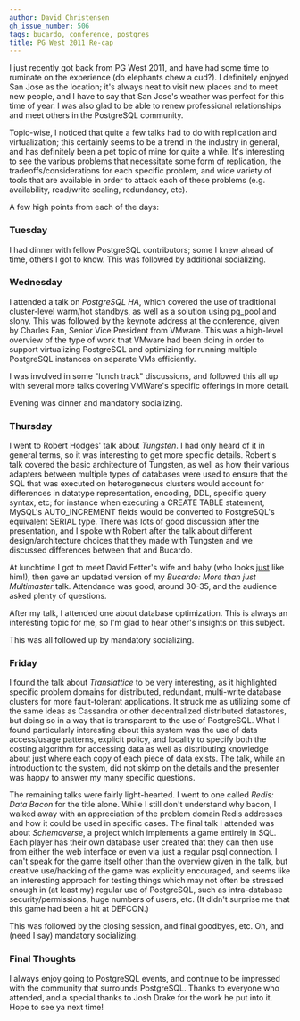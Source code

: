 ```yaml
---
author: David Christensen
gh_issue_number: 506
tags: bucardo, conference, postgres
title: PG West 2011 Re-cap
---
```




I just recently got back from PG West 2011, and have had some time to ruminate on the experience (do elephants chew a cud?</note-to-self>).  I definitely enjoyed San Jose as the location; it's always neat to visit new places and to meet new people, and I have to say that San Jose's weather was perfect for this time of year.  I was also glad to be able to renew professional relationships and meet others in the PostgreSQL community.

Topic-wise, I noticed that quite a few talks had to do with replication and virtualization; this certainly seems to be a trend in the industry in general, and has definitely been a pet topic of mine for quite a while.  It's interesting to see the various problems that necessitate some form of replication, the tradeoffs/considerations for each specific problem, and wide variety of tools that are available in order to attack each of these problems (e.g. availability, read/write scaling, redundancy, etc).

A few high points from each of the days:

### Tuesday

I had dinner with fellow PostgreSQL contributors; some I knew ahead of time, others I got to know.  This was followed by additional socializing.

### Wednesday

I attended a talk on *PostgreSQL HA*, which covered the use of traditional cluster-level warm/hot standbys, as well as a solution using pg_pool and slony.  This was followed by the keynote address at the conference, given by Charles Fan, Senior Vice President from VMware.  This was a high-level overview of the type of work that VMware had been doing in order to support virtualizing PostgreSQL and optimizing for running multiple PostgreSQL instances on separate VMs efficiently.

I was involved in some "lunch track" discussions, and followed this all up with several more talks covering VMWare's specific offerings in more detail.

Evening was dinner and mandatory socializing.

### Thursday

I went to Robert Hodges' talk about *Tungsten*.  I had only heard of it in general terms, so it was interesting to get more specific details.  Robert's talk covered the basic architecture of Tungsten, as well as how their various adapters between multiple types of databases were used to ensure that the SQL that was executed on heterogeneous clusters would account for differences in datatype representation, encoding, DDL, specific query syntax, etc; for instance when executing a CREATE TABLE statement, MySQL's AUTO_INCREMENT fields would be converted to PostgreSQL's equivalent SERIAL type.  There was lots of good discussion after the presentation, and I spoke with Robert after the talk about different design/architecture choices that they made with Tungsten and we discussed differences between that and Bucardo.

At lunchtime I got to meet David Fetter's wife and baby (who looks [just](http://david.endpoint.com/fetter-baby.jpg) like him!), then gave an updated version of my *Bucardo: More than just Multimaster* talk.  Attendance was good, around 30-35, and the audience asked plenty of questions.

After my talk, I attended one about database optimization.  This is always an interesting topic for me, so I'm glad to hear other's insights on this subject.

This was all followed up by mandatory socializing.

### Friday

I found the talk about *Translattice* to be very interesting, as it highlighted specific problem domains for distributed, redundant, multi-write database clusters for more fault-tolerant applications.  It struck me as utilizing some of the same ideas as Cassandra or other decentralized distributed datastores, but doing so in a way that is transparent to the use of PostgreSQL.  What I found particularly interesting about this system was the use of data access/usage patterns, explicit policy, and locality to specify both the costing algorithm for accessing data as well as distributing knowledge about just where each copy of each piece of data exists.  The talk, while an introduction to the system, did not skimp on the details and the presenter was happy to answer my many specific questions.

The remaining talks were fairly light-hearted.  I went to one called *Redis: Data Bacon* for the title alone.  While I still don't understand why bacon, I walked away with an appreciation of the problem domain Redis addresses and how it could be used in specific cases.  The final talk I attended was about *Schemaverse*, a project which implements a game entirely in SQL.  Each player has their own database user created that they can then use from either the web interface or even via just a regular psql connection.  I can't speak for the game itself other than the overview given in the talk, but creative use/hacking of the game was explicitly encouraged, and seems like an interesting approach for testing things which may not often be stressed enough in (at least my) regular use of PostgreSQL, such as intra-database security/permissions, huge numbers of users, etc.  (It didn't surprise me that this game had been a hit at DEFCON.)

This was followed by the closing session, and final goodbyes, etc.  Oh, and (need I say) mandatory socializing.

### Final Thoughts

I always enjoy going to PostgreSQL events, and continue to be impressed with the community that surrounds PostgreSQL.  Thanks to everyone who attended, and a special thanks to Josh Drake for the work he put into it.  Hope to see ya next time!


